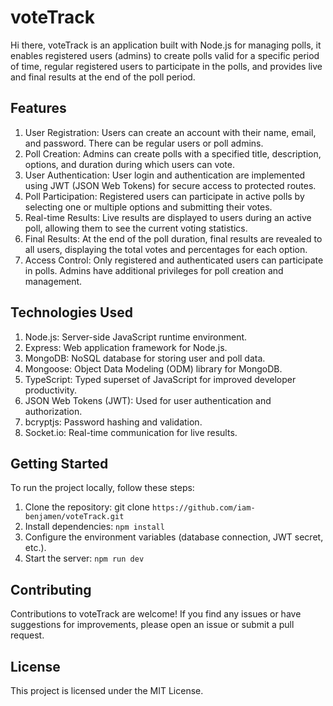 # voteTrack
Hi there,
voteTrack is an application built with Node.js for managing polls, it enables registered users (admins) to create polls valid for a specific period of time, regular registered users to participate in the polls, and provides live and final results at the end of the poll period.

## Features
1. User Registration: Users can create an account with their name, email, and password. There can be regular users or poll admins. 
2. Poll Creation: Admins can create polls with a specified title, description, options, and duration during which users can vote.
3. User Authentication: User login and authentication are implemented using JWT (JSON Web Tokens) for secure access to protected routes.
4. Poll Participation: Registered users can participate in active polls by selecting one or multiple options and submitting their votes.
5. Real-time Results: Live results are displayed to users during an active poll, allowing them to see the current voting statistics.
6. Final Results: At the end of the poll duration, final results are revealed to all users, displaying the total votes and percentages for each option.
7. Access Control: Only registered and authenticated users can participate in polls. Admins have additional privileges for poll creation and management.
  
## Technologies Used
1. Node.js: Server-side JavaScript runtime environment.
2. Express: Web application framework for Node.js.
3. MongoDB: NoSQL database for storing user and poll data.
4. Mongoose: Object Data Modeling (ODM) library for MongoDB.
5. TypeScript: Typed superset of JavaScript for improved developer productivity.
6. JSON Web Tokens (JWT): Used for user authentication and authorization.
7. bcryptjs: Password hashing and validation.
8. Socket.io: Real-time communication for live results.

## Getting Started
To run the project locally, follow these steps:

1. Clone the repository: git clone `https://github.com/iam-benjamen/voteTrack.git`
2. Install dependencies: `npm install`
3. Configure the environment variables (database connection, JWT secret, etc.).
4. Start the server: `npm run dev`
   
## Contributing
Contributions to voteTrack are welcome! If you find any issues or have suggestions for improvements, please open an issue or submit a pull request.

## License
This project is licensed under the MIT License.
